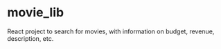 # movie_lib
React project to search for movies, with information on budget, revenue, description, etc.
